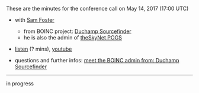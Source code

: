 These are the minutes for the conference call on May 14, 2017 (17:00 UTC)
* with [Sam Foster](http://pogs.theskynet.org/pogs/view_profile.php?userid=34171)
  * from BOINC project: [Duchamp Sourcefinder](http://sourcefinder.theskynet.org)
  * he is also the admin of [theSkyNet POGS](http://pogs.theskynet.org/)


* [listen]() (? mins), [youtube]()
* questions and further infos: [meet the BOINC admin from: Duchamp Sourcefinder](https://steemit.com/gridcoin/@erkan/meet-the-boinc-admin-from-duchamp-sourcefinder)

***

in progress
